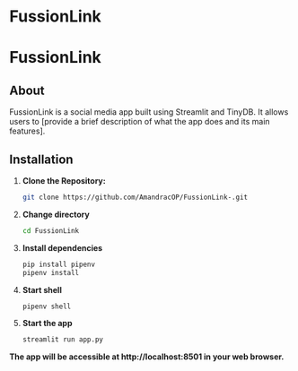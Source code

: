# FussionLink

# FussionLink

## About
FussionLink is a social media app built using Streamlit and TinyDB. It allows users to [provide a brief description of what the app does and its main features].

## Installation

1. **Clone the Repository:**
   ```bash
   git clone https://github.com/AmandracOP/FussionLink-.git
2. **Change directory**
   ```bash
   cd FussionLink
3. **Install dependencies**
   ```bash
   pip install pipenv
   pipenv install
4. **Start shell**
   ```bash
   pipenv shell
5. **Start the app**
   ```bash
   streamlit run app.py
   
**The app will be accessible at http://localhost:8501 in your web browser.**

<!-- ### Screenshots
[Screenshot 1](C:\Users\DELL\Pictures\Screenshots\Screenshot 2023-11-30 084938.png)
[Screenshot 2](C:\Users\DELL\Pictures\Screenshots\Screenshot 2023-11-30 085013.png)-->

   
